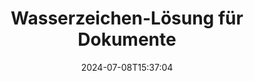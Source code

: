 ---
############################# Static ############################
layout: "family"
date:  2024-07-08T15:37:04
draft: false

product: "Watermark"
product_tag: "watermark"

lang: de

############################# Head ############################
head_title: "Dokumentwasserzeichen C# Java Node.js Python | Wasserzeichen hinzufügen"
head_description: "Fügen Sie Wasserzeichen zu PDF, Bildern und Dokumenten hinzu. Wasserzeichen-Lösung für Microsoft Office, PDF, OpenDocument, Bilder usw."

############################# Header ############################
title: "Wasserzeichen-Lösung für Dokumente"
description:  |
  Fügen Sie Text- und Bildwasserzeichen für Ihre Dokumente und Bilder hinzu.

  Suchen und ändern Sie Dokumentwasserzeichen auf bequeme Weise.

  Informieren Sie sich über Wasserzeichen, die in Ihren Dokumenten enthalten sind.

############################# Supported Platforms ###############################
supported_platforms:
  enable: true
  head_title: "Wähle deine Plattform"
  title: "Plattformunabhängigkeit"
  description: "Die GroupDocs.Watermark -Bibliothek unterstützt die folgenden Betriebssysteme und Frameworks:"
  details_link_title: "Erfahre mehr"

  items:
    # items loop
    - title: ".NET"
      description: GroupDocs.Watermark .NET 
      color: "blue"
      tag: "net"
      link: "/watermark/net/"
      features_link: "https://docs.groupdocs.com/watermark/net/system-requirements/"
      features:
          # features loop
          - rows: "4"
            content: |
                    .NET Framework 4.5 or higher <br> .NET Core 3.0 or higher <br> .NET 5.0 or higher
      
          # features loop
          - rows: "1"
            content: |
                    Windows <br> Linux <br> Mac OS
      
          # features loop
          - rows: "3"
            content: |
                    Microsoft Visual Studio <br> JetBrains Rider <br> Microsoft Visual Code
      
          # features loop
          - rows: "1"
            content: |
                    50+ file formats
      

    # items loop
    - title: "Java"
      description: GroupDocs.Watermark Java
      color: "red"
      tag: "java"
      link: "/watermark/java/"
      features_link: "https://docs.groupdocs.com/watermark/java/system-requirements/"
      features:
          # features loop
          - rows: "4"
            content: |
                    Java 8 or higher <br> Kotlin
      
          # features loop
          - rows: "1"
            content: |
                    Windows <br> Linux <br> Mac OS
      
          # features loop
          - rows: "3"
            content: |
                    IntelliJ IDEA <br> Eclipse <br> NetBeans
      
          # features loop
          - rows: "1"
            content: |
                    50+ file formats

    # items loop
    - title: "Node.js"
      description: GroupDocs.Watermark Node.js
      color: "green"
      tag: "nodejs-java"
      link: "/watermark/nodejs-java/"
      features_link: "https://docs.groupdocs.com/watermark/"
      features:
          # features loop
          - rows: "4"
            content: |
                    Node.js 16+ and J2SE 8.0 (1.8)+
      
          # features loop
          - rows: "1"
            content: |
                    Windows <br> Linux <br> Mac OS
      
          # features loop
          - rows: "3"
            content: |
                    Atom <br> Visual Studio Code <br> Jeder andere Texteditor
      
          # features loop
          - rows: "1"
            content: |
                    50+ file formats

    # items loop
    - title: "Python"
      description: GroupDocs.Watermark Python
      color: "yellow"
      tag: "python-net"
      link: "/watermark/python-net/"
      features_link: "https://docs.groupdocs.com/watermark/net/system-requirements/"
      features:
          # features loop
          - rows: "3"
            content: |
                    Python 3.9+ and .Net 6+
      
          # features loop
          - rows: "1"
            content: |
                    Windows <br> Linux <br> Mac OS
      
          # features loop
          - rows: "4"
            content: |
                    IDLE <br> PyCharm <br> Visual Studio Code
      
          # features loop
          - rows: "1"
            content: |
                    50+ file formats

############################# Features ###############################
features:
  enable: true
  title: "GroupDocs.Watermark Funktionsüberprüfung"
  description: "Die Bibliothek wurde entwickelt, um verschiedene Wasserzeichentypen für gängige Dokumentformate hinzuzufügen, zu suchen und zu aktualisieren."

  items:
    # items loop
    - icon: "protect"
      title: "Dateien mit Wasserzeichen schützen"
      content: "Fügen Sie Text- und Bildwasserzeichen an Ihre Geschäftsdokumente an."

    # items loop
    - icon: "search"
      title: "Suchen Sie nach vorhandenen Wasserzeichen"
      content: "Holen Sie sich detaillierte Informationen zu Wasserzeichen, die zuvor in einem Dokument platziert wurden."

    # items loop
    - icon: "manipulate"
      title: "Bearbeiten Sie die Wasserzeichen von Dokumenten"
      content: "Steuern Sie Text, Stil, Bild und andere Wasserzeichenfunktionen."

    # items loop
    - icon: "additional"
      title: "Verschiedene zusätzliche Funktionen"
      content: "Holen Sie sich Dokumentinformationen, aktualisieren Sie Hyperlinks oder den Seitenhintergrund usw."

############################# Code samples ############################
code_samples:
  enable: true
  title: "Dokumente durch Wasserzeichen schützen"
  description: "GroupDocs.Watermark Codebeispiele für typische Operationen."
  items:
    # code sample loop
    - title: "Erstellen eines Wasserzeichens."
      content: |
       "Um ein Wasserzeichen an ein Dokument anzuhängen, geben Sie den Pfad zur Zieldatei an. Sie haben viele Optionen zur Auswahl, um ein benutzerdefiniertes Wasserzeichen auf einer bestimmten Seite zu erhalten."
      samples:
        - language: "C#"
          color: "blue"
          content: |
            ```csharp {style=abap}   
            // Geben Sie das Dokument an, das mit einem Wasserzeichen versehen werden soll
            using (Watermarker watermarker = new Watermarker("source.docx"))
            {
                // Wasserzeichen-Objekt erstellen
                TextWatermark watermark = new TextWatermark("top secret", new Font("Arial", 36));

                // Wasserzeichenoptionen festlegen
                watermark.ForegroundColor = Color.Red;
                watermark.HorizontalAlignment = HorizontalAlignment.Center;
                watermark.VerticalAlignment = VerticalAlignment.Center;

                // Wasserzeichen hinzufügen und verarbeitete Datei speichern
                watermarker.Add(watermark);
                watermarker.Save("result.docx");

            }
            ```
        - language: "Java"
          color: "red"
          content: |
            ```java {style=abap}   
            // Geben Sie das Dokument an, das mit einem Wasserzeichen versehen werden soll
            Watermarker watermarker = new Watermarker("source.docx");

            // Wasserzeichen-Objekt erstellen
            TextWatermark watermark = new TextWatermark("top secret", new Font("Arial", 36));

            // Wasserzeichenoptionen festlegen
            watermark.setForegroundColor(Color.getRed());
            watermark.setHorizontalAlignment(HorizontalAlignment.Center);
            watermark.setVerticalAlignment(VerticalAlignment.Center);

            // Wasserzeichen hinzufügen und verarbeitete Datei speichern
            watermarker.add(watermark);
            watermarker.save("result.docx");
            watermarker.close();
            ```
        - language: "TypeScript"
          color: "green"
          content: |
            ```javascript {style=abap}  
            // Geben Sie das Dokument an, das mit einem Wasserzeichen versehen werden soll
            const watermarker = new Watermarker("source.docx");

            // Wasserzeichen-Objekt erstellen
            const watermark = new TextWatermark("top secret", new Font("Arial", 36));

            // Wasserzeichenoptionen festlegen
            watermark.setForegroundColor(Color.getRed());
            watermark.setHorizontalAlignment(HorizontalAlignment.Center);
            watermark.setVerticalAlignment(VerticalAlignment.Center);

            // Wasserzeichen hinzufügen und verarbeitete Datei speichern
            watermarker.add(watermark);
            watermarker.save("result.docx");
            ```
        - language: "Python"
          color: "yellow"
          content: |
            ```python {style=abap}  
            def run():
                # Geben Sie das Dokument an, das mit einem Wasserzeichen versehen werden soll
                with groupdocs.watermark.Watermarker("source.docx") as watermarker:
                    font = groupdocs.watermark.watermarks.Font("Arial", 36.0)

                    # Wasserzeichen-Objekt erstellen
                    watermark = groupdocs.watermark.watermarks.TextWatermark("top secret", font)

                    # Wasserzeichenoptionen festlegen
                    watermark.foreground_color = groupdocs.watermark.watermarks.Color.red;
                    watermark.horizontal_alignment = groupdocs.watermark.common.HorizontalAlignment.CENTER
                    watermark.vertical_alignment = groupdocs.watermark.common.VerticalAlignment.CENTER

                    # Wasserzeichen hinzufügen und verarbeitete Datei speichern
                    watermarker.add(watermark)
                    watermarker.save("result.docx")
            ```


############################# Supported Formats ###############################
formats:
  enable: true
  title: "Über 50 Dateiformate werden unterstützt"
  description: "GroupDocs.Watermark bietet Wasserzeichen für gängige Dokument- und Dateiformate."

############################# Metrics ###############################
metrics:
  enable: true
  title: "Statistische Daten unserer Bibliothek"
  description: "Tauchen Sie tief in die wichtigsten Kennzahlen ein und geben Sie Einblicke in unsere Erfolge, Auswirkungen und unser Wachstum."

  items:
    # items loop
    - number: "50+"
      title: "Unterstützte Formate"
      content: "Die Bibliothek ist in der Lage, mehr als 50 der gängigsten Dateiformate zu verarbeiten."

    # items loop
    - number: "500k"
      title: "NuGet herunterladen"
      content: "GroupDocs.Watermark for .NET ist eine beliebte Bibliothek mit über 500.000 Downloads auf NuGet."

    # items loop
    - number: "15k"
      title: "Maven lädt herunter"
      content: "Mit über 15.000 Downloads auf Maven ist GroupDocs.Watermark eine beliebte Wahl für Java Entwickler."

    # items loop
    - number: "140+"
      title: "Glückliche Kunden"
      content: "Einzelne Entwickler und Top-Unternehmen weltweit bevorzugen unsere Bibliotheken, um innovative Lösungen zu entwickeln."


############################# Customers ###############################
customers:
  enable: true
  title: "Unsere zufriedenen Kunden"
  description: "GroupDocs Bibliotheken sind für weltweit bekannte und angesehene Marken auf der ganzen Welt tätig."

  items:
    # items loop
    - title: "BenQ Corporation"
      logo: "benq"
      
    # items loop
    - title: "Nasdaq Stock Market"
      logo: "nasdaq"
      
    # items loop
    - title: "AT&T Inc."
      logo: "att"
      
    # items loop
    - title: "Customer logo AstraZeneca"
      logo: "astrazeneca"
      
    # items loop
    - title: "Central Bank of Argentina"
      logo: "argentinacentralbank"
      
    # items loop
    - title: "Roche Holding AG"
      logo: "roche"
      
    # items loop
    - title: "Capita"
      logo: "capita"
      
    # items loop
    - title: "Axa S.A."
      logo: "axa"
      
    # items loop
    - title: "Instructure Inc."
      logo: "instructure"
      
    # items loop
    - title: "Wipro"
      logo: "wipro"


############################# Actions ###############################
actions:
  enable: true
  title: "Bereit loszulegen?"
  description: "Testen Sie GroupDocs.Watermark Funktionen kostenlos auf Ihrer Plattform"

  items:
    # items loop
    - title: ".NET"
      color: "blue"
      link: "/watermark/net/"

    # items loop
    - title: "Java"
      color: "red"
      link: "/watermark/java/"

    # items loop
    - title: "Node.js"
      color: "green"
      link: "/watermark/nodejs-java/"      

############################# FAQ ###############################
faq:
  enable: true
  title: "Häufig gestellte Fragen"
  description: "Schauen Sie sich unsere häufig gestellten Fragen an"

  items:
    # items loop
    - question: "Werden von GroupDocs.Watermark externe Bibliotheken für die Bearbeitung von Dokumenten benötigt?"
      answer: "GroupDocs.Watermark funktioniert unabhängig, Software von Drittanbietern wie Adobe Acrobat, Microsoft Office usw. ist nicht erforderlich."

    # items loop
    - question: "Kann ich GroupDocs.Watermark Funktionen vor dem Kauf testen?"
      answer: "Ja, GroupDocs.Watermark bietet eine kostenlose Testversion an! Installieren Sie es und probieren Sie es aus, aber denken Sie daran: Testversionen fügen Ihren Dokumenten „Test-Badges“ hinzu, nur die ersten 3 Seiten werden verarbeitet. Willst du das volle Erlebnis? Holen Sie sich eine kostenlose temporäre 30-Tage-Lizenz für den vollen Funktionsumfang. Einzelheiten finden Sie unter [temporäre Lizenz](https://purchase.groupdocs.com/temporary-license/)."

    # items loop
    - question: "Welche Lizenztypen werden angeboten?"
      answer: "Benötigen Sie eine GroupDocs.Watermark -Lizenz? Wir haben Optionen! Wählen Sie aus Lizenzen, die auf vielen Optionen basieren. Anzahl der Entwickler in Ihrem Team. Einsatzorte wie einzelne Büros oder entfernte Arbeitsplätze. Muss der Endkundenvertrieb das SDK/API mit den Kunden teilen? Alternativ gibt es eine Lizenz für die monatliche Nutzung: Bei kostenpflichtigen Tarifen zahlen Sie nur für das, was Sie nutzen. Tauchen Sie tiefer ein und finden Sie den perfekten [Preis](https://purchase.groupdocs.com/pricing/watermark/net/)."

############################# Cloud Links ###############################
cloud_links:
  enable: true
  title: "GroupDocs.Watermark Low-Code-APIs"
  description: "Fügen Sie mithilfe unserer cloudbasierten REST API mithilfe Ihrer Anwendung Wasserzeichen zu Dateien hinzu."
  
  items:
    # items loop
    - title: "GroupDocs.Watermark Cloud for cURL"
      content: "Verwenden Sie die cURL REST ful-API, um PDF, Word, Excel, PowerPoint, JPEG und andere beliebte Dateiformate mit Wasserzeichen zu versehen."
      icon: "groupdocs_watermark-for-curl"
      link: "https://products.groupdocs.cloud/watermark/curl"

    # items loop
    - title: "GroupDocs.Watermark Cloud for .NET"
      content: "Stärken Sie Ihre .NET Anwendungen mit Funktionen zum Wasserzeichen für Dokumente von Cloud SDK für .NET. Schützen Sie Geschäftsdokumente auf eigene Faust."
      icon: "groupdocs_watermark-for-net"
      link: "https://products.groupdocs.cloud/watermark/net"

    # items loop
    - title: "GroupDocs.Watermark Cloud for Java"
      content: "Das für Java entwickelte GroupDocs.Watermark SDK bietet neue Möglichkeiten für Ihre Java Anwendungen und Geschäftsdateien."
      icon: "groupdocs_watermark-for-java"
      link: "https://products.groupdocs.cloud/watermark/java"

############################# App links ###############################
app_links:
  enable: true
  title: "GroupDocs.Watermark Webanwendungen"
  description: "GroupDocs gewährt Zugriff auf eine Webanwendung zum Hinzufügen von Wasserzeichen zu Ihren Dokumenten. Mehr als 50 beliebte Dateiformate können in Ihrem Lieblingsbrowser KOSTENLOS mit einem Wasserzeichen versehen werden."

  items:
    # items loop
    - title: "GroupDocs.Watermark Total"
      content: "Online-Tool zum Hinzufügen von Wasserzeichen zu Dokumenten von jedem Gerät aus."
      icon: "groupdocs_watermark-app"
      link: "https://products.groupdocs.app/watermark/total"

    # items loop
    - title: "GroupDocs.Watermark DOCX"
      content: "Wasserzeichen MS Word DOCX online."
      icon: "groupdocs_words-app"
      link: "https://products.groupdocs.app/watermark/docx"

    # items loop
    - title: "GroupDocs.Watermark PDF"
      content: "Schützen Sie PDF Dokumente online."
      icon: "groupdocs_pdf-app"
      link: "https://products.groupdocs.app/watermark/pdf"


      


---